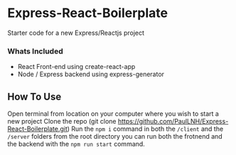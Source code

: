 # Express-React-Boilerplate

Starter code for a new Express/Reactjs project

### Whats Included

- React Front-end using create-react-app
- Node / Express backend using express-generator

## How To Use

Open terminal from location on your computer where you wish to start a new project
Clone the repo (git clone https://github.com/PaulLNH/Express-React-Boilerplate.git)
Run the `npm i` command in both the `/client` and the `/server` folders
from the root directory you can run both the frotnend and the backend with the `npm run start` command.
